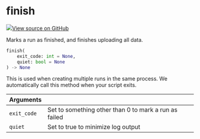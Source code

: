 # finish



[![](https://www.tensorflow.org/images/GitHub-Mark-32px.png)View source on GitHub](https://www.github.com/wandb/client/tree/ae78783f1c183faca3c2a866b2aa25dbe4219ad7/wandb/sdk/wandb_run.py#L2803-L2814)



Marks a run as finished, and finishes uploading all data.

```python
finish(
    exit_code: int = None,
    quiet: bool = None
) -> None
```




This is used when creating multiple runs in the same process.
We automatically call this method when your script exits.

| Arguments |  |
| :--- | :--- |
|  `exit_code` |  Set to something other than 0 to mark a run as failed |
|  `quiet` |  Set to true to minimize log output |

